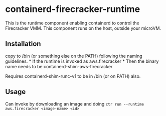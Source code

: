 # containerd-firecracker-runtime

This is the runtime component enabling containerd to control the Firecracker
VMM.  This component runs on the host, outside your microVM.

## Installation
copy to /bin (or something else on the PATH) following the naming guidelines.
	* If the runtime is invoked as aws.firecracker
	* Then the binary name needs to be containerd-shim-aws-firecracker

Requires containerd-shim-runc-v1 to be in /bin (or on PATH) also.

## Usage
Can invoke by downloading an image and doing 
`ctr run --runtime aws.firecracker <image-name> <id>`
